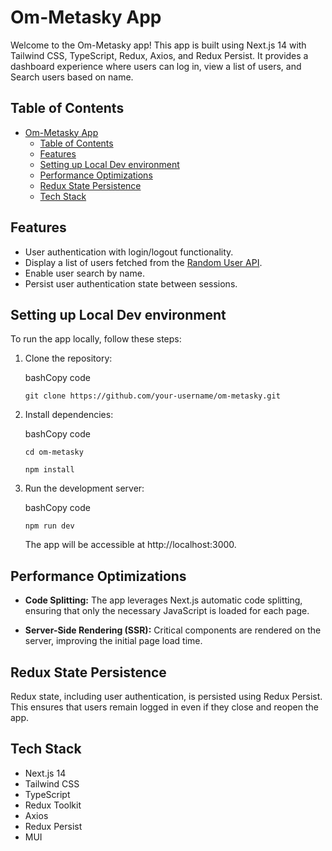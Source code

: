 # Om-Metasky App

Welcome to the Om-Metasky app! This app is built using Next.js 14 with Tailwind CSS, TypeScript, Redux, Axios, and Redux Persist. It provides a dashboard experience where users can log in, view a list of users, and Search users based on name.

## Table of Contents
- [Om-Metasky App](#om-metasky-app)
  - [Table of Contents](#table-of-contents)
  - [Features](#features)
  - [Setting up Local Dev environment](#setting-up-local-dev-environment)
  - [Performance Optimizations](#performance-optimizations)
  - [Redux State Persistence](#redux-state-persistence)
  - [Tech Stack](#tech-stack)

## Features

-   User authentication with login/logout functionality.
-   Display a list of users fetched from the [Random User API](https://randomuser.me/api).
-   Enable user search by name.
-   Persist user authentication state between sessions.

## Setting up Local Dev environment

To run the app locally, follow these steps:

1.  Clone the repository:
    
    bashCopy code
    
    `git clone https://github.com/your-username/om-metasky.git` 
    
2.  Install dependencies:
    
    bashCopy code
    
    `cd om-metasky`
    
    `npm install` 
    
4.  Run the development server:
    
    bashCopy code
    
    `npm run dev` 
    
    The app will be accessible at http://localhost:3000.
    

## Performance Optimizations

-   **Code Splitting:** The app leverages Next.js automatic code splitting, ensuring that only the necessary JavaScript is loaded for each page.
    
-   **Server-Side Rendering (SSR):** Critical components are rendered on the server, improving the initial page load time.
    
## Redux State Persistence

Redux state, including user authentication, is persisted using Redux Persist. This ensures that users remain logged in even if they close and reopen the app.

## Tech Stack

-   Next.js 14
-   Tailwind CSS
-   TypeScript
-   Redux Toolkit
-   Axios
-   Redux Persist
-   MUI
